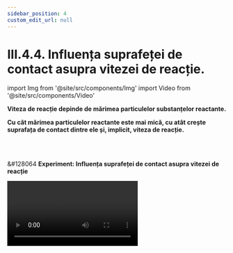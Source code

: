 ```yaml
---
sidebar_position: 4
custom_edit_url: null
---
```


# III.4.4. Influența suprafeței de contact asupra vitezei de reacție.


import Img from '@site/src/components/Img'
import Video from '@site/src/components/Video'





<div class="alert alert--primary" role="alert">

**Viteza de reacție depinde de mărimea particulelor substanțelor reactante.** 

**Cu cât mărimea particulelor reactante este mai mică, cu atât crește suprafața de contact dintre ele și, implicit, viteza de reacție.**






</div>

<br></br>




<div class="alert alert--success" role="alert">

&#128064 **Experiment: Influența suprafeței de contact asupra vitezei de reacție**       


<Video src="https://www.youtube.com/embed/AiSttkwBBt0" lazy={false}  />


**Materiale necesare:**     
Pulbere și cristale de acetat de plumb, pulbere și cristale de iodură de potasiu, spatulă, pahare.




**Descrierea experimentului:**       
- Într-un pahar pune un vârf de spatulă de cristale de acetat de plumb și adaugă un vârf de spatulă de cristale de iodură de potasiu.  Cronometrează timpul până la începerea reacției, adică apariția unui compus galben de iodură de plumb.     
- Într-un pahar pune un vârf de spatulă de pulbere de acetat de plumb și adaugă un vârf de spatulă de pulbere de iodură de potasiu.  Cronometrează timpul până la începerea reacției.     
- Într-un pahar pune 3 mL de soluție de acetat de plumb și adaugă 3 mL de soluție de iodură de potasiu.  
- Ce observi ?
  > În toate cele trei cazuri are loc reacția chimică, dar cu viteze diferite.

(CH<sub>3</sub>COO)<sub>2</sub>Pb + 2KI → 2CH<sub>3</sub>COOK + PbI<sub>2</sub> ↓ (precipitat galben)



<br></br>

**Concluzia experimentului:**

**Când reactanții sunt în stare solidă, reacția are loc numai la suprafața de contact dintre cele două substanțe, cu o viteză foarte mică. În cazul cristalelor numărul punctelor de contact dintre particulele reactante este mai mic decât în cazul pulberilor și viteza de reacție este foarte mică.**

**Când reactanții sunt în soluție, dimensiunea particulelor reactante este foarte mică (nivel molecular), reacția are loc instantaneu,  în toată masa substanțelor. În acest caz numărul ciocnirilor eficace dintre particulele reactanților este cel mai mare.**

**În concluzie, o suprafață de contact mare între reactanți determină creșterea vitezei de reacție.**


</div>

